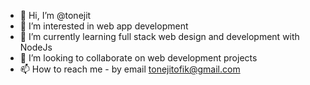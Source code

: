 - 👋 Hi, I’m @tonejit
- 👀 I’m interested in web app development
- 🌱 I’m currently learning full stack web design and development with NodeJs
- 💞️ I’m looking to collaborate on web development projects
- 📫 How to reach me - by email tonejitofik@gmail.com

<!---
tonejit/tonejit is a ✨ special ✨ repository because its `README.md` (this file) appears on your GitHub profile.
You can click the Preview link to take a look at your changes.
--->
